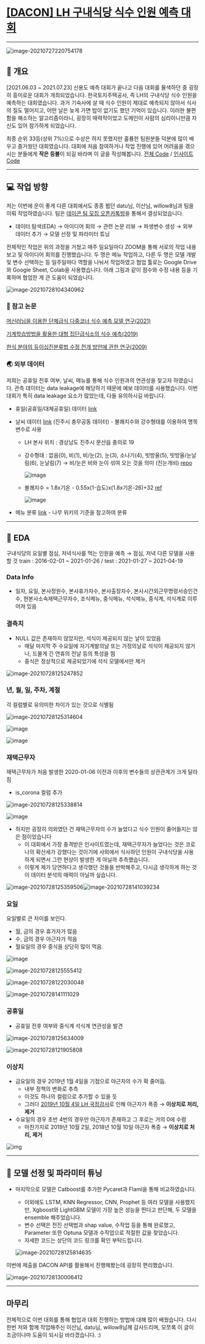 # [[DACON] LH 구내식당 식수 인원 예측 대회](https://dacon.io/competitions/official/235743/overview/description)

---

![image-20210727220754178](https://raw.githubusercontent.com/herjh0405/Img/master/img/image-20210727220754178.png)

## 🎁 개요

[2021.06.03 ~ 2021.07.23]
 신용도 예측 대회가 끝나고 다음 대회를 물색하던 중 굉장히 흥미로운 대회가 개최되었습니다. 한국토지주택공사, 즉 LH의 구내식당 식수 인원을 예측하는 대회였습니다. 과거 기숙사에 살 때 식수 인원이 제대로 예측되지 않아서 식사의 질도 떨어지고, 어떤 날은 늦게 가면 밥이 없기도 했던 기억이 있습니다. 이러한 불편함을 해소하는 알고리즘이라니, 굉장히 매력적이었고 도메인이 사람의 심리이니만큼 자신도 있어 참가하게 되었습니다. 

 최종 순위 33등(상위 7%)으로 수상은 하지 못했지만 훌륭한 팀원분들 덕분에 많이 배우고 즐거웠던 대회였습니다. 대회에 처음 참여하거나 작업 진행에 있어 어려움을 겪으시는 분들에게 **작은 등불**이 되길 바라며 이 글을 작성해봅니다. [전체 Code](https://dacon.io/competitions/official/235743/codeshare/2974?page=1&dtype=recent) / [인사이트 Code](https://colab.research.google.com/drive/1Or9Ok3Cx-yth_dQLKmb2Kd82uIhXHPaU#scrollTo=Xbkeup5j0qui)

---

## 💻 작업 방향

 저는 이번에 운이 좋게 다른 대회에서도 종종 뵙던 datu님, 이산님, willow8님과 팀을 이뤄 작업하였습니다. 팀은 [데이콘 팀 모집 오픈카톡방](https://open.kakao.com/o/g2XvVilc)을 통해서 결성되었습니다. 

* 데이터 탐색(EDA) → 아이디어 회의 → 관련 논문 리뷰 → 파생변수 생성 → 외부 데이터 추가 → 모델 선정 및 파라미터 튜닝

 전체적인 작업은 위의 과정을 거쳤고 매주 일요일마다 ZOOM을 통해 서로의 작업 내용 보고 및 아이디어 회의를 진행했습니다. 두 명은 메뉴 작업하고, 다른 두 명은 모델 개발 및 변수 선택하는 등 일주일마다 역할을 나눠서 작업하였고 협업 툴로는 Google Drive와 Google Sheet, Colab을 사용했습니다. 아래 그림과 같이 점수와 수정 내용 등을 기록하며 협업한 게 큰 도움이 되었습니다.

![image-20210728104340962](https://raw.githubusercontent.com/herjh0405/Img/master/img/image-20210728104340962.png)

### 📑 참고 논문

[머신러닝을 이용한 단체급식 다중코너 식수 예측 모델 연구(2021)](http://www.riss.kr/search/detail/DetailView.do?p_mat_type=be54d9b8bc7cdb09&control_no=b50f3c1b6f3af86cffe0bdc3ef48d419)

[기계학습방법을 활용한 대형 집단급식소의 식수 예측(2019)](http://koreascience.or.kr/article/JAKO201912261946958.pdf)

[한식 분야의 듀이십진분류법 수정 전개 방안에 관한 연구(2009)](https://www.koreascience.or.kr/article/JAKO201117463456708.pdf)

### 🌏 외부 데이터

 저희는 공휴일 전후 여부, 날씨, 메뉴를 통해 식수 인원과의 연관성을 찾고자 하였습니다. 관측 데이터는 data leakage에 해당하기 때문에 예보 데이터를 사용했습니다. 이번 대회가 특히 data leakage 요소가 많았는데, 다들 유의하시길 바랍니다.

* 휴일(공휴일/대체공휴일) 데이터 [link](https://www.data.go.kr/data/15012690/openapi.do)

* 날씨 데이터 [link](https://www.data.go.kr/tcs/dss/selectApiDataDetailView.do?publicDataPk=15057682) (진주시 충무공동 데이터) - 불쾌지수와 강수형태를 이용하여 명목변수로 사용

  * LH 본사 위치 : 경상남도 진주시 문산읍 충의로 19

  * 강수형태 : 없음(0), 비(1), 비/눈(2), 눈(3), 소나기(4), 빗방울(5), 빗방울/눈날림(6), 눈날림(7) → 비/눈은 비와 눈이 섞여 오는 것을 의미 (진눈개비) [repo](http://www.riss.kr/search/detail/DetailView.do?p_mat_type=be54d9b8bc7cdb09&control_no=b50f3c1b6f3af86cffe0bdc3ef48d419)

    ![image](https://user-images.githubusercontent.com/54921730/122006828-4480bf00-cdf2-11eb-8810-72a9b1e42a1e.png)

  * 불쾌지수 = 1.8x기온 - 0.55x(1-습도)x(1.8x기온-26)+32 [ref](https://www.kma.go.kr/HELP/basic/help_01_05.jsp)

    ![image](https://user-images.githubusercontent.com/54921730/122006864-506c8100-cdf2-11eb-9da5-3c4d88b10df3.png)

* 메뉴 분류 [link](https://namu.wiki/w/%EC%87%A0%EA%B3%A0%EA%B8%B0) - 나무 위키의 기준을 참고하여 분류

---

## 👀 EDA

구내식당의 요일별 점심, 저녁식사를 먹는 인원을 예측 → 점심, 저녁 다른 모델을 사용할 것
train : 2016-02-01 ~ 2021-01-26 / test : 2021-01-27 ~ 2021-04-19

### Data Info

* 일자, 요일, 본사정원수, 본사휴가자수, 본사출장자수, 본사시간외근무명령서승인건수, 현본사소속재택근무자수, 조식메뉴, 중식메뉴, 석식메뉴, 중식계, 석식계로 이루어져 있음

### 결측치

* NULL 값은 존재하지 않았지만, 석식이 제공되지 않는 날이 있었음
  * 매달 마지막 주 수요일에 자기계발의날 또는 가정의날로 석식이 제공되지 않거나, 드물게 긴 연휴의 전날 등의 특성을 띔
  * 중식은 정상적으로 제공되었기에 석식 모델에서만 제거

![image-20210728125247852](https://raw.githubusercontent.com/herjh0405/Img/master/img/image-20210728125247852.png)

### 년, 월, 일, 주차, 계절

각 컬럼별로 유의미한 차이가 있는 것으로 식별됨

![image-20210728125314604](https://raw.githubusercontent.com/herjh0405/Img/master/img/image-20210728125314604.png)

![image](https://user-images.githubusercontent.com/54921730/122222758-85113300-ceed-11eb-8d34-b9443e727ead.png)

![image](https://user-images.githubusercontent.com/54921730/122225966-7c6e2c00-cef0-11eb-8a7a-fc7593b6f113.png)

### 재택근무자

재택근무자가 처음 발생한 2020-01-06 이전과 이후의 변수들의 상관관계가 크게 달라짐

* is_corona 컬럼 추가

![image-20210728125338814](https://raw.githubusercontent.com/herjh0405/Img/master/img/image-20210728125338814.png)

![image](https://user-images.githubusercontent.com/54921730/122203721-4a050480-ced9-11eb-8204-256b699d1390.png)

* 하지만 굉장히 의외였던 건 재택근무자의 수가 늘었다고 식수 인원이 줄어들지는 않은 점이었습니다
  * 이 대회에서 가장 충격받은 인사이트였는데, 재택근무자가 늘었다는 것은 코로나의 확산세가 강했다는 것이기에 사외에서 식사하던 인원이 구내식당을 사용하게 되면서 그런 현상이 발생한 게 아닐까 추측했습니다.
  * 이렇게 제가 당연하다고 생각했던 것들을 반박해주고, 다시금 생각하게 하는 것이 데이터 분석의 매력이 아닐까 싶습니다.

![image-20210728125359506](https://raw.githubusercontent.com/herjh0405/Img/master/img/image-20210728125359506.png)![image-20210728141039234](https://raw.githubusercontent.com/herjh0405/Img/master/img/image-20210728141039234.png)

### 요일

요일별로 큰 차이를 보인다.

* 월, 금의 경우 휴가자가 많음
* 수, 금의 경우 야근자가 적음
* 월요일의 경우 중식을 상당히 많이 먹음.

![image](https://user-images.githubusercontent.com/54921730/122228864-3bc3e200-cef3-11eb-9af9-08398b8a9867.png)

![image-20210728125555412](https://raw.githubusercontent.com/herjh0405/Img/master/img/image-20210728125555412.png)

![image-20210728122030048](https://raw.githubusercontent.com/herjh0405/Img/master/img/image-20210728122030048.png)

![image-20210728141111029](https://raw.githubusercontent.com/herjh0405/Img/master/img/image-20210728141111029.png)

### 공휴일

* 공휴일 전후 여부와 중식계 석식계 연관성을 발견

![image-20210728125634009](https://raw.githubusercontent.com/herjh0405/Img/master/img/image-20210728125634009.png)

![image-20210728121905808](https://raw.githubusercontent.com/herjh0405/Img/master/img/image-20210728121905808.png)

### 이상치

* 금요일의 경우 2019년 1월 4일을 기점으로 야근자의 수가 확 줄어듬. 
  * 내부 정책의 변화로 추측
  * 이것도 하나의 컬럼으로 추가할 수 있을 듯
  * 그러다 [2019년 10월 4일 LH 국정감사](https://www.mk.co.kr/news/realestate/view/2019/10/795387/)로 인해 야근자가 폭증 → **이상치로 처리, 제거**
* 수요일의 경우 초반 4번의 경우만 야근자가 존재하고 그 후로는 거의 0에 수렴
  * 마찬가지로 2019년 10월 2일, 2018년 10월 10일 야근자 폭증 →  **이상치로 처리, 제거**

![img](https://raw.githubusercontent.com/herjh0405/Img/master/img/img.png)

---

## 🎯 모델 선정 및 파라미터 튜닝

* 마지막으로 모델은 Catboost를 추가한 Pycaret과 Flaml을 통해 비교하였습니다.

  - 이외에도 LSTM, KNN Regressor, CNN, Prophet 등 여러 모델을 사용했지만, Xgboost와 LightGBM 모델이 가장 높은 성능을 띈다고 판단해, 두 모델을 ensemble 해주었습니다.
  - 변수 선택은 전진 선택법과 shap value, 수작업 등을 통해 완료했고, Parameter 또한 Optuna 모델과 수작업으로 적절한 값을 찾았습니다.
  - 자세한 코드는 상단의 코드 링크를 확인 부탁드립니다.

  ![image-20210728125814635](https://raw.githubusercontent.com/herjh0405/Img/master/img/image-20210728125814635.png)


이번에 제출을 DACON API를 활용해서 진행해봤는데 굉장히 편리했습니다.

![image-20210728130006412](https://raw.githubusercontent.com/herjh0405/Img/master/img/image-20210728130006412.png)

---

## 마무리

 전체적으로 이번 대회를 통해 협업과 대회 진행하는 방법에 대해 많이 배웠습니다. 다시 한번 저와 함께 작업해주신 이산님, datu님, willow8님께 감사드리며, 모쪼록 이 글이 조금이나마 도움이 되시길 바라겠습니다. :)